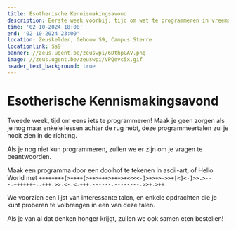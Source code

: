 ```yaml
---
title: Esotherische Kennismakingsavond
description: Eerste week voorbij, tijd om wat te programmeren in vreemde talen!
time: '02-10-2024 18:00'
end: '02-10-2024 23:00'
location: Zeuskelder, Gebouw S9, Campus Sterre
locationlink: $s9
banner: //zeus.ugent.be/zeuswpi/6DthpGAV.png
image: //zeus.ugent.be/zeuswpi/VPQevc5x.gif
header_text_background: true
---
```


# Esotherische Kennismakingsavond

Tweede week, tijd om eens iets te programmeren! Maak je geen zorgen als je nog maar enkele lessen achter de rug hebt, deze programmeertalen zul je nooit zien in de richting.

Als je nog niet kun programmeren, zullen we er zijn om je vragen te beantwoorden.

Maak een programma door een doolhof te tekenen in ascii-art, of Hello World met
    `++++++++[>++++[>++>+++>+++>+<<<<-]>+>+>->>+[<]<-]>>.>---.+++++++..+++.>>.<-.<.+++.------.--------.>>+.>++.`

We voorzien een lijst van interessante talen, en enkele opdrachten die je kunt proberen te volbrengen in een van deze talen.

Als je van al dat denken honger krijgt, zullen we ook samen eten bestellen!
